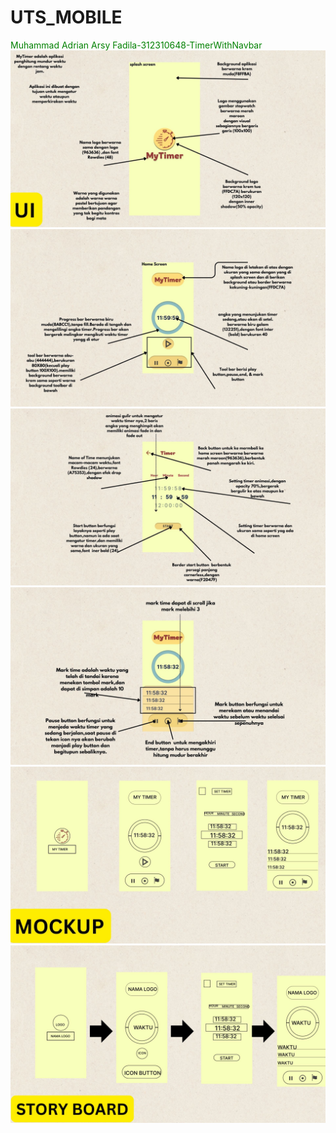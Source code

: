 # UTS_MOBILE
<span style="color: green;">Muhammad Adrian Arsy Fadila-312310648-TimerWithNavbar </span>
<img src="UI UX/1.jpg" alt="Deskripsi Gambar" > </br>
<img src="UI UX/2.jpg" alt="Deskripsi Gambar" > </br>
<img src="UI UX/3.jpg" alt="Deskripsi Gambar" > </br>
<img src="UI UX/4.jpg" alt="Deskripsi Gambar" > </br>
<img src="UI UX/5.jpg" alt="Deskripsi Gambar" > </br>
<img src="UI UX/6.jpg" alt="Deskripsi Gambar" > </br>
